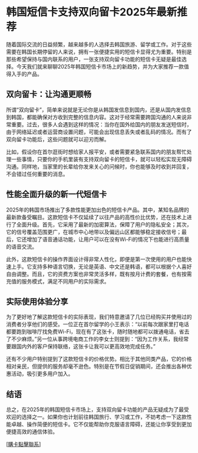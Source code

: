 # 韩国短信卡支持双向留卡2025年最新推荐

随着国际交流的日益频繁，越来越多的人选择去韩国旅游、留学或工作。对于这些需要在韩国长期停留的人来说，拥有一张便捷实用的短信卡显得尤为重要。特别是那些希望保持与国内联系的用户，一张支持双向留卡功能的短信卡无疑是最佳选择。今天我们就来聊聊2025年韩国短信卡市场上的新趋势，并为大家推荐一款值得入手的产品。

## 双向留卡：让沟通更顺畅

所谓“双向留卡”，简单来说就是无论你是从韩国发信息到国内，还是从国内发信息到韩国，都能确保对方收到完整的信息内容。这对于经常需要跨国沟通的人来说非常重要。过去，很多人会遇到这样的情况：当你在国外给国内的朋友发送短信时，由于网络延迟或者运营商设置问题，可能会出现信息丢失或者乱码的情况。而有了双向留卡功能后，这些问题就可以迎刃而解。

比如，假设你在首尔逛街时想给家人报平安，或者需要紧急联系国内的朋友帮忙处理一些事情，只要你的手机里装有支持双向留卡的短信卡，就可以轻松实现无障碍沟通。同样地，当家里的长辈给你发来关心的问候时，你也能够及时收到并回复，不会错过任何重要的消息。

## 性能全面升级的新一代短信卡

2025年的韩国市场推出了多款性能更加出色的短信卡产品。其中，某知名品牌的最新款备受瞩目。这款短信卡不仅延续了以往产品的高性价比优势，还在技术上进行了全面升级。首先，它采用了最新的加密算法，保障了用户的隐私安全；其次，它的信号覆盖范围更广，在城市中心地带以及偏远山区都能够稳定接收信号；最后，它还增加了语音通话功能，让用户可以在没有Wi-Fi的情况下也能进行高质量的语音交流。

此外，这款短信卡的操作界面设计得非常人性化，即便是第一次使用的用户也能快速上手。它支持多种语言切换，无论是英语、中文还是韩语，都可以根据个人喜好自由调整。而且，它的资费方案也非常灵活多样，既有按月计费的套餐，也有按需充值的服务模式，满足不同用户的实际需求。

## 实际使用体验分享

为了更好地了解这款短信卡的实际表现，我们特意邀请了几位已经购买并使用过的消费者分享他们的感受。一位正在首尔留学的小王表示：“以前每次跟家里打电话都要跑到咖啡厅找免费Wi-Fi，现在有了这张卡，随时随地都可以拨通电话，省去了不少麻烦。”另一位从事跨境电商工作的李女士则提到：“因为工作关系，我经常要跟国内外的客户保持联络，这张卡让我可以更高效地完成任务。”

还有不少用户特别提到了这款短信卡的价格优势。相比于其他同类产品，它的价格相对亲民，但提供的服务却毫不逊色。特别是在节假日促销期间，还会推出各种优惠活动，吸引更多用户加入。

## 结语

总之，在2025年的韩国短信卡市场上，支持双向留卡功能的产品无疑成为了最受欢迎的选择之一。如果你也计划前往韩国旅行、学习或工作，不妨考虑一下这款性能卓越、操作简便的短信卡。它不仅能帮助你克服语言障碍，还能让你享受到更加便捷高效的通信体验。

[[購卡點擊聯系](https://t.me/s/SXDXQF)]